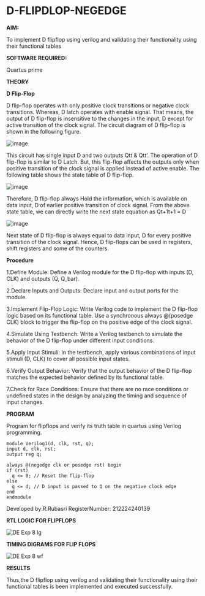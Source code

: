 # D-FLIPDLOP-NEGEDGE

**AIM:**

To implement  D flipflop using verilog and validating their functionality using their functional tables

**SOFTWARE REQUIRED:**

Quartus prime

**THEORY**

**D Flip-Flop**

D flip-flop operates with only positive clock transitions or negative clock transitions. Whereas, D latch operates with enable signal. That means, the output of D flip-flop is insensitive to the changes in the input, D except for active transition of the clock signal. The circuit diagram of D flip-flop is shown in the following figure.

![image](https://github.com/naavaneetha/D-FLIPDLOP-NEGEDGE/assets/154305477/48c81fe8-bc3f-40e7-95e2-519fc155ad51)

This circuit has single input D and two outputs Qtt & Qtt’. The operation of D flip-flop is similar to D Latch. But, this flip-flop affects the outputs only when positive transition of the clock signal is applied instead of active enable. The following table shows the state table of D flip-flop.

![image](https://github.com/naavaneetha/D-FLIPDLOP-NEGEDGE/assets/154305477/e5f3fda7-68ec-4a3a-a0a4-cf6f9cc4ab55)

Therefore, D flip-flop always Hold the information, which is available on data input, D of earlier positive transition of clock signal. From the above state table, we can directly write the next state equation as Qt+1t+1 = D

![image](https://github.com/naavaneetha/D-FLIPDLOP-NEGEDGE/assets/154305477/8592c0d8-2917-4142-91b9-d6c30dd891d2)

Next state of D flip-flop is always equal to data input, D for every positive transition of the clock signal. Hence, D flip-flops can be used in registers, shift registers and some of the counters.

**Procedure**

1.Define Module: Define a Verilog module for the D flip-flop with inputs (D, CLK) and outputs (Q, Q_bar).

2.Declare Inputs and Outputs: Declare input and output ports for the module.

3.Implement Flip-Flop Logic: Write Verilog code to implement the D flip-flop logic based on its functional table. Use a synchronous always @(posedge CLK) block to trigger the flip-flop on the positive edge of the clock signal.

4.Simulate Using Testbench: Write a Verilog testbench to simulate the behavior of the D flip-flop under different input conditions.

5.Apply Input Stimuli: In the testbench, apply various combinations of input stimuli (D, CLK) to cover all possible input states.

6.Verify Output Behavior: Verify that the output behavior of the D flip-flop matches the expected behavior defined by its functional table.

7.Check for Race Conditions: Ensure that there are no race conditions or undefined states in the design by analyzing the timing and sequence of input changes.

**PROGRAM**

Program for flipflops and verify its truth table in quartus using Verilog programming.

    module Verilog1(d, clk, rst, q);
    input d, clk, rst;
    output reg q;

    always @(negedge clk or posedge rst) begin
    if (rst)
      q <= 0; // Reset the flip-flop
    else
      q <= d; // D input is passed to Q on the negative clock edge
    end
    endmodule
    
Developed by:R.Rubasri RegisterNumber: 212224240139

**RTL LOGIC FOR FLIPFLOPS**

![DE Exp 8 lg](https://github.com/user-attachments/assets/b79da5d3-7eff-4ae0-952a-36e313b21667)

**TIMING DIGRAMS FOR FLIP FLOPS**

![DE Exp 8 wf](https://github.com/user-attachments/assets/4ac865c7-34e9-401d-8fb1-a5da45019942)

**RESULTS**

  Thus,the D flipflop using verilog and validating their functionality using their functional tables is been implemented and executed successfully.
